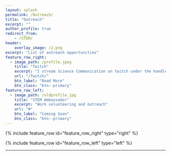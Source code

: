 ```yaml
---
layout: splash
permalink: /Outreach/
title: "Outreach"
excerpt: ""
author_profile: true
redirect_from: 
    - /STEM/
header: 
    overlay_image: /2.png
excerpt: "List of outreach opportunities"
feature_row_right:
  - image_path: /profile.jpeg
    title: "Twitch"
    excerpt: "I stream Science Communication on twitch under the handle KatDoesMaths"
    url: "/Twitch/"
    btn_label: "Read More"
    btn_class: "btn--primary"
feature_row_left:
  - image_path: /oldprofile.jpg
    title: "STEM Ambassador"
    excerpt: "Work volunteering and outreach"
    url: "#"
    btn_label: "Coming Soon"
    btn_class: "btn--primary"
---
```

{% include feature_row id="feature_row_right" type="right" %}

{% include feature_row id="feature_row_left" type="left"  %}

---